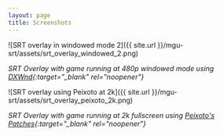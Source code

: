 ```yaml
---
layout: page
title: Screenshots
---
```

![SRT overlay in windowed mode 2]({{ site.url }}/mgu-srt/assets/srt_overlay_windowed_2.png)

*SRT Overlay with game running at 480p windowed mode using [DXWnd](https://sourceforge.net/projects/dxwnd/){:target="_blank" rel="noopener"}*

![SRT overlay using Peixoto at 2k]({{ site.url }}/mgu-srt/assets/srt_overlay_peixoto_2k.png)

*SRT Overlay with game running at 2k fullscreen using [Peixoto's Patches](https://www.vogons.org/viewtopic.php?f=24&t=53121){:target="_blank" rel="noopener"}*
